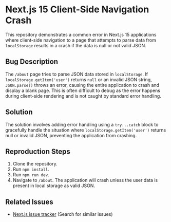 # Next.js 15 Client-Side Navigation Crash

This repository demonstrates a common error in Next.js 15 applications where client-side navigation to a page that attempts to parse data from `localStorage` results in a crash if the data is null or not valid JSON.

## Bug Description

The `/about` page tries to parse JSON data stored in `localStorage`. If `localStorage.getItem('user')` returns `null` or an invalid JSON string, `JSON.parse()` throws an error, causing the entire application to crash and display a blank page.  This is often difficult to debug as the error happens during client-side rendering and is not caught by standard error handling.

## Solution

The solution involves adding error handling using a `try...catch` block to gracefully handle the situation where `localStorage.getItem('user')` returns null or invalid JSON, preventing the application from crashing.

## Reproduction Steps

1. Clone the repository.
2. Run `npm install`.
3. Run `npm run dev`.
4. Navigate to `/about`.  The application will crash unless the user data is present in local storage as valid JSON.

## Related Issues

* [Next.js issue tracker](https://github.com/vercel/next.js/issues) (Search for similar issues)
